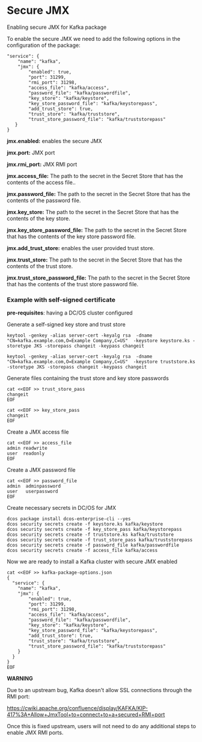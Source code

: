 # Secure JMX


Enabling secure JMX for Kafka package

To enable the secure JMX we need to add the following options in the configuration of the package: 

```
"service": {
    "name": "kafka",
    "jmx": {
        "enabled": true,
        "port": 31299,
        "rmi_port": 31298,
        "access_file": "kafka/access",
        "password_file": "kafka/passwordfile",
        "key_store": "kafka/keystore",
        "key_store_password_file": "kafka/keystorepass",
        "add_trust_store": true,
        "trust_store": "kafka/truststore",
        "trust_store_password_file": "kafka/truststorepass"
   }
}
```

**jmx.enabled:** enables the secure JMX 

**jmx.port:** JMX port

**jmx.rmi_port:** JMX RMI port

**jmx.access_file:** The path to the secret in the Secret Store that has the contents of the access file..

**jmx.password_file:** The path to the secret in the Secret Store that has the contents of the password file.

**jmx.key_store:** The path to the secret in the Secret Store that has the contents of the key store.

**jmx.key_store_password_file:** The path to the secret in the Secret Store that has the contents of the key store password file.

**jmx.add_trust_store:** enables the user provided trust store. 

**jmx.trust_store:** The path to the secret in the Secret Store that has the contents of the trust store.

**jmx.trust_store_password_file:** The path to the secret in the Secret Store that has the contents of the trust store password file.

### Example with self-signed certificate

**pre-requisites**: having a DC/OS cluster configured

Generate a self-signed key store and trust store

```
keytool -genkey -alias server-cert -keyalg rsa  -dname "CN=kafka.example.com,O=Example Company,C=US"  -keystore keystore.ks -storetype JKS -storepass changeit -keypass changeit
```

```
keytool -genkey -alias server-cert -keyalg rsa  -dname "CN=kafka.example.com,O=Example Company,C=US"  -keystore truststore.ks -storetype JKS -storepass changeit -keypass changeit
```

Generate files containing the trust store and key store passwords

```
cat <<EOF >> trust_store_pass
changeit
EOF
```

```
cat <<EOF >> key_store_pass
changeit
EOF
```

Create a JMX access file

```
cat <<EOF >> access_file
admin readwrite
user  readonly
EOF
```

Create a JMX password file

```
cat <<EOF >> password_file
admin  adminpassword
user   userpassword
EOF
```

Create necessary secrets in DC/OS for JMX

```
dcos package install dcos-enterprise-cli --yes
dcos security secrets create -f keystore.ks kafka/keystore
dcos security secrets create -f key_store_pass kafka/keystorepass
dcos security secrets create -f truststore.ks kafka/truststore
dcos security secrets create -f trust_store_pass kafka/truststorepass
dcos security secrets create -f password_file kafka/passwordfile
dcos security secrets create -f access_file kafka/access
```

Now we are ready to install a Kafka cluster with secure JMX enabled

```
cat <<EOF >> kafka-package-options.json
{
  "service": {
    "name": "kafka",
    "jmx": {
        "enabled": true,
        "port": 31299,
        "rmi_port": 31298,
        "access_file": "kafka/access",
        "password_file": "kafka/passwordfile",
        "key_store": "kafka/keystore",
        "key_store_password_file": "kafka/keystorepass",
        "add_trust_store": true,
        "trust_store": "kafka/truststore",
        "trust_store_password_file": "kafka/truststorepass"
    }
  }
}
EOF
```

**WARNING**

Due to an upstream bug, Kafka doesn't allow SSL connections through the RMI port:

https://cwiki.apache.org/confluence/display/KAFKA/KIP-417%3A+Allow+JmxTool+to+connect+to+a+secured+RMI+port

Once this is fixed upstream, users will not need to do any additional steps to enable JMX RMI ports.
